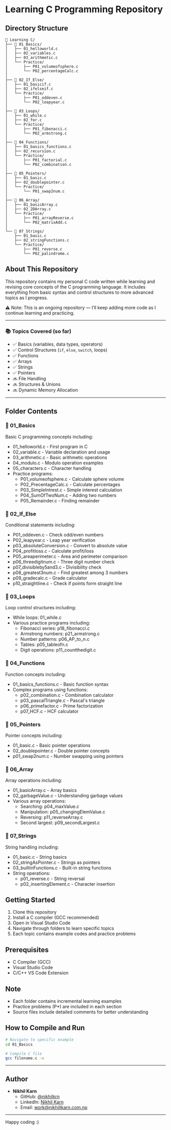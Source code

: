# Learning C Programming Repository

## Directory Structure

```
📁 Learning C/
├── 📁 01_Basics/
│   ├── 01_helloworld.c
│   ├── 02_variables.c
│   ├── 03_arithmetic.c
│   └── Practice/
│       ├── P01_volumeofsphere.c
│       └── P02_percentageCalc.c
│
├── 📁 02_If_Else/
│   ├── 01_basicif.c
│   ├── 02_ifelseif.c
│   └── Practice/
│       ├── P01_oddeven.c
│       └── P02_leapyear.c
│
├── 📁 03_Loops/
│   ├── 01_while.c
│   ├── 02_for.c
│   └── Practice/
│       ├── P01_fibonacci.c
│       └── P02_armstrong.c
│
├── 📁 04_Functions/
│   ├── 01_basics_functions.c
│   ├── 02_recursion.c
│   └── Practice/
│       ├── P01_factorial.c
│       └── P02_combination.c
│
├── 📁 05_Pointers/
│   ├── 01_basic.c
│   ├── 02_doublepointer.c
│   └── Practice/
│       └── P01_swap2num.c
│
├── 📁 06_Array/
│   ├── 01_basicArray.c
│   ├── 02_2DArray.c
│   └── Practice/
│       ├── P01_arrayReverse.c
│       └── P02_matrixAdd.c
│
└── 📁 07_Strings/
    ├── 01_basic.c
    ├── 02_stringFunctions.c
    └── Practice/
        ├── P01_reverse.c
        └── P02_palindrome.c
```

## About This Repository

This repository contains my personal C code written while learning and revising core concepts of the C programming language. It includes everything from basic syntax and control structures to more advanced topics as I progress.

⚠️ Note: This is an ongoing repository — I’ll keep adding more code as I continue learning and practicing.

---
### 📚 Topics Covered (so far)

- ✅ Basics (variables, data types, operators)
- ✅ Control Structures (`if`, `else`, `switch`, loops)
- ✅ Functions
- ✅ Arrays 
- ✅ Strings
- ✅ Pointers
- 🔜 File Handling
- 🔜 Structures & Unions
- 🔜 Dynamic Memory Allocation

---

## Folder Contents

### 📁 01_Basics
Basic C programming concepts including:
- 01_helloworld.c - First program in C
- 02_variable.c - Variable declaration and usage
- 03_arithmetic.c - Basic arithmetic operations
- 04_modulo.c - Modulo operation examples
- 05_characters.c - Character handling
- Practice programs:
  - P01_volumeofsphere.c - Calculate sphere volume
  - P02_PrecentageCalc.c - Calculate percentages
  - P03_SimpleIntrest.c - Simple interest calculation
  - P04_SumOfTwoNum.c - Adding two numbers
  - P05_Remainder.c - Finding remainder

### 📁 02_If_Else
Conditional statements including:
- P01_oddeven.c - Check odd/even numbers
- P02_leapyear.c - Leap year verification
- p03_absoluteConversion.c - Convert to absolute value
- P04_profitloss.c - Calculate profit/loss
- P05_areaperimeter.c - Area and perimeter comparison
- p06_threedigitnum.c - Three digit number check
- p07_divisibleby5and3.c - Divisibility check
- p08_greatest3num.c - Find greatest among 3 numbers
- p09_gradecalc.c - Grade calculator
- p10_straightline.c - Check if points form straight line

### 📁 03_Loops
Loop control structures including:
- While loops: 01_while.c
- Various practice programs including:
  - Fibonacci series: p18_fibonacci.c
  - Armstrong numbers: p21_armstrong.c
  - Number patterns: p06_AP_to_n.c
  - Tables: p05_tableofn.c
  - Digit operations: p11_countthedigit.c

### 📁 04_Functions
Function concepts including:
- 01_basics_functions.c - Basic function syntax
- Complex programs using functions:
  - p02_combination.c - Combination calculator
  - p03_pascalTriangle.c - Pascal's triangle
  - p06_primefactor.c - Prime factorization
  - p07_HCF.c - HCF calculator

### 📁 05_Pointers
Pointer concepts including:
- 01_basic.c - Basic pointer operations
- 02_doublepointer.c - Double pointer concepts
- p01_swap2num.c - Number swapping using pointers

### 📁 06_Array
Array operations including:
- 01_basicArray.c - Array basics
- 02_garbageValue.c - Understanding garbage values
- Various array operations:
  - Searching: p04_maxValue.c
  - Manipulation: p05_changingElemValue.c
  - Reversing: p11_reverseArray.c
  - Second largest: p09_secondLargest.c

### 📁 07_Strings
String handling including:
- 01_basic.c - String basics
- 02_stringAsPointer.c - Strings as pointers
- 03_builtinFunctions.c - Built-in string functions
- String operations:
  - p01_reverse.c - String reversal
  - p02_insertingElement.c - Character insertion


## Getting Started

1. Clone this repository
2. Install a C compiler (GCC recommended)
3. Open in Visual Studio Code
4. Navigate through folders to learn specific topics
5. Each topic contains example codes and practice problems

## Prerequisites

- C Compiler (GCC)
- Visual Studio Code
- C/C++ VS Code Extension

## Note
- Each folder contains incremental learning examples
- Practice problems (P*) are included in each section
- Source files include detailed comments for better understanding

## How to Compile and Run

```bash
# Navigate to specific example
cd 01_Basics

# Compile C file
gcc filename.c -o
```
---
## Author
- **Nikhil Karn**
  - GitHub: [@nikhilkrn](https://github.com/nikhilkrn)
  - LinkedIn: [Nikhil Karn](https://www.linkedin.com/in/nikhil-karn)
  - Email: work@nikhillkarn.com.np
---
Happy coding :)